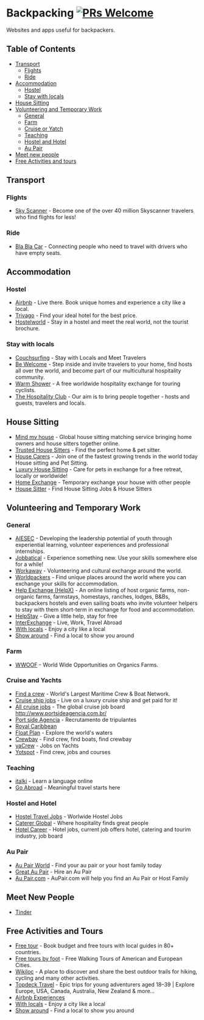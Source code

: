 # Backpacking [![PRs Welcome](https://img.shields.io/badge/PRs-welcome-brightgreen.svg?style=flat-square)](http://makeapullrequest.com)
Websites and apps useful for backpackers.

Table of Contents
-----------------

* [Transport](#transport)
  * [Flights](#flights)
  * [Ride](#ride)
* [Accommodation](#accommodation)
  * [Hostel](#hostel)
  * [Stay with locals](#stay-with-locals)
* [House Sitting](#house-sitting)
* [Volunteering and Temporary Work](#volunteering-and-temporary-work)
  * [General](#general)
  * [Farm](#farm)
  * [Cruise or Yatch](#cruise-or-yatch)  
  * [Teaching](#teaching)
  * [Hostel and Hotel](#hostel-and-hotel)
  * [Au Pair](#au-pair)
* [Meet new people](#meet-new-people)
* [Free Activities and tours](#free-activities-and-tours)


## Transport

### Flights
* [Sky Scanner](https://www.skyscanner.net) - Become one of the over 40 million Skyscanner travelers who find flights for less!

### Ride
* [Bla Bla Car](https://www.blablacar.com) - Connecting people who need to travel with drivers who have empty seats.

## Accommodation

### Hostel
* [Airbnb](https://www.airbnb.com) - Live there. Book unique homes and experience a city like a local.
* [Trivago](http://www.trivago.com/) - Find your ideal hotel for the best price.
* [Hostelworld](http://www.hostelworld.com/) - Stay in a hostel and meet the real world, not the tourist brochure.

### Stay with locals
* [Couchsurfing](https://www.couchsurfing.com/) - Stay with Locals and Meet Travelers
* [Be Welcome](https://www.bewelcome.org/) - Step inside and invite travelers to your home, find hosts all over the world, and become part of our multicultural hospitality community.
* [Warm Shower](https://www.warmshowers.org/) - A free worldwide hospitality exchange for touring cyclists.
* [The Hospitality Club](http://www.hospitalityclub.org/) - Our aim is to bring people together - hosts and guests, travelers and locals.

## House Sitting
* [Mind my house](http://www.mindmyhouse.com/) - Global house sitting matching service bringing home owners and house sitters together online.
* [Trusted House Sitters](https://www.trustedhousesitters.com) - Find the perfect home & pet sitter.
* [House Carers](https://www.housecarers.com/) - Join one of the fastest growing trends in the world today House sitting and Pet Sitting.
* [Luxury House Sitting](http://www.luxuryhousesitting.com/) - Care for pets in exchange for a free retreat, locally or worldwide!
* [Home Exchange](https://www.homeexchange.com/en/) - Temporary exchange your house with other people
* [House Sitter](https://housesitter.com/) - Find House Sitting Jobs & House Sitters

## Volunteering and Temporary Work

### General
* [AIESEC](http://aiesec.org/) - Developing the leadership potential of youth through experiential learning, volunteer experiences and professional internships.
* [Jobbatical](https://jobbatical.com/) - Experience something new. Use your skills somewhere else for a while!
* [Workaway](https://www.workaway.info/) - Volunteering and cultural exchange around the world.
* [Worldpackers](https://www.worldpackers.com/) - Find unique places around the world where you can exchange your skills for accommodation.
* [Help Exchange (HelpX)](http://www.helpx.net/) - An online listing of host organic farms, non-organic farms, farmstays, homestays, ranches, lodges, B&Bs, backpackers hostels and even sailing boats who invite volunteer helpers to stay with them short-term in exchange for food and accommodation.
* [HelpStay](https://helpstay.com/) - Give a little help, stay for free
* [InterExchange](https://www.interexchange.org/) - Live, Work, Travel Abroad
* [With locals](https://www.withlocals.com/) - Enjoy a city like a local
* [Show around](https://www.showaround.com/) - Find a local to show you around

### Farm
* [WWOOF](http://wwoof.net/) - World Wide Opportunities on Organics Farms.

### Cruise and Yachts
* [Find a crew](https://www.findacrew.net/) -  World's Largest Maritime Crew & Boat Network.
* [Cruise ship jobs](http://www.cruiseshipjob.com/) - Live on a luxury cruise ship and get paid for it!
* [All cruise jobs](https://www.allcruisejobs.com/) - The global cruise job board
http://www.portsideagencia.com.br/
* [Port side Agencia](http://www.portsideagencia.com.br/) - Recrutamento de tripulantes
* [Royal Caribbean](http://www.royalcareersatsea.com/)
* [Float Plan](http://floatplan.com/) - Explore the world's waters
* [Crewbay](https://www.crewbay.com/) - Find crew, find boats, find crewbay
* [yaCrew](https://www.yacrew.com/) - Jobs on Yachts
* [Yotspot](http://www.yotspot.com/) - Find crew, jobs and courses

### Teaching
* [italki](https://www.italki.com) - Learn a language online
* [Go Abroad](https://www.goabroad.com/) - Meaningful travel starts here

### Hostel and Hotel
* [Hostel Travel Jobs](http://www.hosteltraveljobs.com/) - Worlwide Hostel Jobs
* [Caterer Global](http://www.catererglobal.com/) - Where hospitality finds great people
* [Hotel Career](https://www.hotelcareer.com/) - Hotel jobs, current job offers hotel, catering and tourim industry, job board

### Au Pair
* [Au Pair World](https://www.aupairworld.com) - Find your au pair or your host family today
* [Great Au Pair](https://www.greataupair.com/) - Hire an Au Pair
* [Au Pair.com](https://www.aupair.com) - AuPair.com will help you find an Au Pair or Host Family

## Meet New People
* [Tinder](https://www.gotinder.com/)

## Free Activities and Tours
* [Free tour](https://www.freetour.com/) - Book budget and free tours with local guides in 80+ countries.
* [Free tours by foot](http://www.freetoursbyfoot.com/) - Free Walking Tours of American and European Cities.
* [Wikiloc](http://www.wikiloc.com/) - A place to discover and share the best outdoor trails for hiking, cycling and many other activities.
* [Topdeck Travel](https://www.topdeck.travel/) - Epic trips for young adventurers aged 18–39 | Explore Europe, USA, Canada, Australia, New Zealand & more…
* [Airbnb Experiences](https://www.airbnb.com.br/host/experiences)
* [With locals](https://www.withlocals.com/) - Enjoy a city like a local
* [Show around](https://www.showaround.com/) - Find a local to show you around
